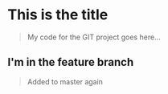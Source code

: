 # This is the title 

> My code for the GIT project goes here...

## I'm in the feature branch

> Added to master again
